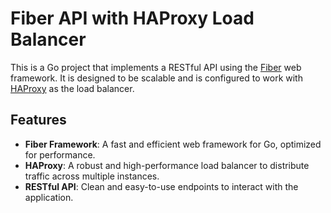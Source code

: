 # Fiber API with HAProxy Load Balancer

This is a Go project that implements a RESTful API using the [Fiber](https://gofiber.io/) web framework. It is designed to be scalable and is configured to work with [HAProxy](http://www.haproxy.org/) as the load balancer.

## Features

- **Fiber Framework**: A fast and efficient web framework for Go, optimized for performance.
- **HAProxy**: A robust and high-performance load balancer to distribute traffic across multiple instances.
- **RESTful API**: Clean and easy-to-use endpoints to interact with the application.
